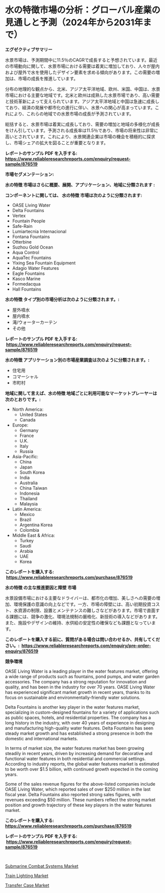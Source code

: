 <p><h1>水の特徴市場の分析：グローバル産業の見通しと予測（2024年から2031年まで）</h1></p><p><strong>エグゼクティブサマリー</strong></p>
<p><p>水景市場は、予測期間中に11.5％のCAGRで成長すると予想されています。最近の市場動向に関して、水景市場における需要は着実に増加しており、人々が屋内および屋外で水を使用したデザイン要素を求める傾向があります。この需要の増加は、市場の成長を推進しています。</p><p>分布の地理的な観点から、北米、アジア太平洋地域、欧州、米国、中国は、水景市場における主要な地域です。北米と欧州は成熟した水景市場であり、高い需要と技術革新によって支えられています。アジア太平洋地域と中国は急速に成長しており、経済の発展や都市化の進行に伴い、水景への関心が高まっています。これにより、これらの地域での水景市場の成長が予測されています。</p><p>総括すると、水景市場は着実に成長しており、需要の増加と地域の多様化が成長をけん引しています。予測される成長率は11.5％であり、市場の将来性は非常に高いとされています。これにより、水景関連企業は市場の機会を積極的に探求し、市場シェアの拡大を図ることが重要となります。</p></p>
<p><strong>レポートのサンプル PDF を入手する: <a href="https://www.reliableresearchreports.com/enquiry/request-sample/876519">https://www.reliableresearchreports.com/enquiry/request-sample/876519</a></strong></p>
<p><strong>市場セグメンテーション:</strong></p>
<p><strong> 水の特徴 市場はさらに概要、展開、アプリケーション、地域に分類されます :</strong></p>
<p><strong>コンポーネントに関しては、 水の特徴 市場は次のように分類されます: &nbsp;</strong></p>
<p><ul><li>OASE Living Water</li><li>Delta Fountains</li><li>Vertex</li><li>Fountain People</li><li>Safe-Rain</li><li>Lumiartecnia Internacional</li><li>Fontana Fountains</li><li>Otterbine</li><li>Suzhou Gold Ocean</li><li>Aqua Control</li><li>AquaTec Fountains</li><li>Yixing Sea Fountain Equipment</li><li>Adagio Water Features</li><li>Eagle Fountains</li><li>Kasco Marine</li><li>Formedacqua</li><li>Hall Fountains</li></ul></p>
<p><strong> 水の特徴 タイプ別の市場分析は次のように分類されます。:</strong></p>
<p><ul><li>屋外噴水</li><li>屋内噴水</li><li>滝/ウォーターカーテン</li><li>その他</li></ul></p>
<p><strong>レポートのサンプル PDF を入手する: &nbsp;<a href="https://www.reliableresearchreports.com/enquiry/request-sample/876519">https://www.reliableresearchreports.com/enquiry/request-sample/876519</a></strong></p>
<p><strong> 水の特徴 アプリケーション別の市場産業調査は次のように分類されます。:</strong></p>
<p><ul><li>住宅用</li><li>コマーシャル</li><li>市町村</li></ul></p>
<p><strong>地域に関して言えば、水の特徴 地域ごとに利用可能なマーケットプレーヤーは次のとおりです。:</strong></p>
<p><ul>
    <li>
        North America:
        <ul>
            <li>United States</li>
            <li>Canada</li>
        </ul>
    </li>
    <li>
        Europe:
        <ul>
            <li>Germany</li>
            <li>France</li>
            <li>U.K.</li>
            <li>Italy</li>
            <li>Russia</li>
        </ul>
    </li>
    <li>
        Asia-Pacific:
        <ul>
            <li>China</li>
            <li>Japan</li>
            <li>South Korea</li>
            <li>India</li>
            <li>Australia</li>
            <li>China Taiwan</li>
            <li>Indonesia</li>
            <li>Thailand</li>
            <li>Malaysia</li>
        </ul>
    </li>
    <li>
        Latin America:
        <ul>
            <li>Mexico</li>
            <li>Brazil</li>
            <li>Argentina Korea</li>
            <li>Colombia</li>
        </ul>
    </li>
    <li>
        Middle East & Africa:
        <ul>
            <li>Turkey</li>
            <li>Saudi</li>
            <li>Arabia</li>
            <li>UAE</li>
            <li>Korea</li>
        </ul>
    </li>
    </ul></p>
<p><strong>このレポートを購入する: &nbsp;<a href="https://www.reliableresearchreports.com/purchase/876519">https://www.reliableresearchreports.com/purchase/876519</a></strong></p>
<p><strong>水の特徴 の主な推進要因と障壁 市場</strong></p>
<p><p>水景設備市場における主要なドライバーは、都市化の増加、美しさへの需要の増加、環境保護の意識の向上などです。一方、市場の障壁には、高い初期投資コスト、水資源の制限、設置とメンテナンスの難しさなどがあります。市場で直面する課題には、競争の激化、環境法規制の厳格化、新技術の導入などがあります。また、施設やデザインの維持、水供給の安定性の確保なども課題となっています。</p></p>
<p><strong>このレポートを購入する前に、質問がある場合は問い合わせるか、共有してください。:&nbsp; <a href="https://www.reliableresearchreports.com/enquiry/pre-order-enquiry/876519">https://www.reliableresearchreports.com/enquiry/pre-order-enquiry/876519</a></strong></p>
<p><strong>競争環境</strong></p>
<p><p>OASE Living Water is a leading player in the water features market, offering a wide range of products such as fountains, pond pumps, and water garden accessories. The company has a strong reputation for innovation and quality, and has been in the industry for over 70 years. OASE Living Water has experienced significant market growth in recent years, thanks to its focus on sustainable and environmentally-friendly water solutions.</p><p>Delta Fountains is another key player in the water features market, specializing in custom-designed fountains for a variety of applications such as public spaces, hotels, and residential properties. The company has a long history in the industry, with over 40 years of experience in designing and manufacturing high-quality water features. Delta Fountains has seen steady market growth and has established a strong presence in both the domestic and international markets.</p><p>In terms of market size, the water features market has been growing steadily in recent years, driven by increasing demand for decorative and functional water features in both residential and commercial settings. According to industry reports, the global water features market is estimated to be worth over $1.5 billion, with continued growth expected in the coming years.</p><p>Some of the sales revenue figures for the above-listed companies include OASE Living Water, which reported sales of over $250 million in the last fiscal year. Delta Fountains also reported strong sales figures, with revenues exceeding $50 million. These numbers reflect the strong market position and growth trajectory of these key players in the water features market.</p></p>
<p><strong>このレポートを購入する: &nbsp; <a href="https://www.reliableresearchreports.com/purchase/876519">https://www.reliableresearchreports.com/purchase/876519</a></strong></p>
<p><strong>レポートのサンプル PDF を入手する: &nbsp;<a href="https://www.reliableresearchreports.com/enquiry/request-sample/876519">https://www.reliableresearchreports.com/enquiry/request-sample/876519</a></strong><strong></strong></p>
<p>&nbsp;</p>
<p><p><a href="https://github.com/bmorecock/Market-Research-Report-List-2/blob/main/submarine-combat-systems-market.md">Submarine Combat Systems Market</a></p><p><a href="https://github.com/jsmusil/Market-Research-Report-List-2/blob/main/train-lighting-market.md">Train Lighting Market</a></p><p><a href="https://github.com/yemakinde/Market-Research-Report-List-1/blob/main/transfer-case-market.md">Transfer Case Market</a></p></p>